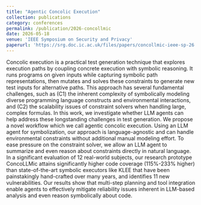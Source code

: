 ```yaml
---
title: "Agentic Concolic Execution"
collection: publications
category: conferences
permalink: /publication/2026-concollmic
date: 2026-05-18
venue: 'IEEE Symposium on Security and Privacy'
paperurl: 'https://srg.doc.ic.ac.uk/files/papers/concollmic-ieee-sp-26.pdf'
---
```


Concolic execution is a practical test generation technique that explores execution paths by coupling concrete execution with symbolic reasoning. It runs programs on given inputs while capturing symbolic path representations, then mutates and solves these constraints to generate new test inputs for alternative paths. This approach has several fundamental challenges, such as (C1) the inherent complexity of symbolically modeling diverse programming language constructs and environmental interactions, and (C2) the scalability issues of constraint solvers when handling large, complex formulas.
In this work, we investigate whether LLM agents can help address these longstanding challenges in test generation. We propose a novel workflow which we call agentic concolic execution. Using an LLM agent for symbolization, our approach is language-agnostic and can handle environmental constraints without additional manual modeling effort. To ease pressure on the constraint solver, we allow an LLM agent to summarize and even reason about constraints directly in natural language. In a significant evaluation of 12 real-world subjects, our research prototype ConcoLLMic attains significantly higher code coverage (115%-233% higher) than state-of-the-art symbolic executors like KLEE that have been painstakingly hand-crafted over many years, and identifies 11 new vulnerabilities. Our results show that multi-step planning and tool integration enable agents to effectively mitigate reliability issues inherent in LLM-based analysis and even reason symbolically about code.